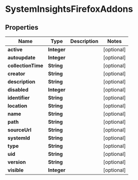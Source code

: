 
# SystemInsightsFirefoxAddons

## Properties
Name | Type | Description | Notes
------------ | ------------- | ------------- | -------------
**active** | **Integer** |  |  [optional]
**autoupdate** | **Integer** |  |  [optional]
**collectionTime** | **String** |  |  [optional]
**creator** | **String** |  |  [optional]
**description** | **String** |  |  [optional]
**disabled** | **Integer** |  |  [optional]
**identifier** | **String** |  |  [optional]
**location** | **String** |  |  [optional]
**name** | **String** |  |  [optional]
**path** | **String** |  |  [optional]
**sourceUrl** | **String** |  |  [optional]
**systemId** | **String** |  |  [optional]
**type** | **String** |  |  [optional]
**uid** | **String** |  |  [optional]
**version** | **String** |  |  [optional]
**visible** | **Integer** |  |  [optional]



